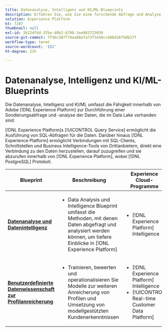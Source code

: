 ```yaml
---
title: Datenanalyse, Intelligenz und KI/ML-Blueprints
description: Erfahren Sie, wie Sie eine forschende Abfrage und Analyse der Daten durchführen, die im Data Lake vorhanden sind.
solution: Experience Platform
kt: 7207
thumbnail: null
exl-id: 3b22dfdd-3fbe-40b3-b798-1ee983723039
source-git-commit: 7f3bc307f74aa88a7a73f3e50cc48bd16f58b37f
workflow-type: tm+mt
source-wordcount: '152'
ht-degree: 22%

---
```


# Datenanalyse, Intelligenz und KI/ML-Blueprints

Die Datenanalyse, Intelligenz und KI/ML umfasst die Fähigkeit innerhalb von Adobe [!DNL Experience Platform] zur Durchführung einer Sondierungsabfrage und -analyse der Daten, die im Data Lake vorhanden sind.

[!DNL Experience Platform]s [!UICONTROL Query Service] ermöglicht die Ausführung von SQL-Abfragen für die Daten. Darüber hinaus [!DNL Experience Platform] ermöglicht Verbindungen mit SQL-Clients, Schnittstellen und Business Intelligence-Tools von Drittanbietern, direkt eine Verbindung zu den Daten herzustellen, darauf zuzugreifen und sie abzurufen innerhalb von [!DNL Experience Platform], wobei [!DNL PostgreSQL] Protokoll.

| Blueprint | Beschreibung | Experience Cloud-Programme |
|---|---|---|
| **[Datenanalyse und Datenintelligenz](analysis.md)** | <ul><li>Data Analysis und Intelligence Blueprint umfasst die Methoden, mit denen Daten abgefragt und analysiert werden können, um tiefere Einblicke in [!DNL Experience Platform]</ul></li> | <ul><li> [!DNL Experience Platform] Intelligence</ul></li> |
| **[Benutzerdefinierte Datenwissenschaft zur Profilanreicherung](data-science.md)** | <ul><li>Trainieren, bewerten und operationalisieren Sie Modelle zur weiteren Anreicherung von Profilen und Umsetzung von modellgestützten Kundenerkenntnissen</li></ul> | <ul><li>[!DNL Experience Platform] Intelligence</li><li> [!UICONTROL Real-time Customer Data Platform]</li></ul> |
